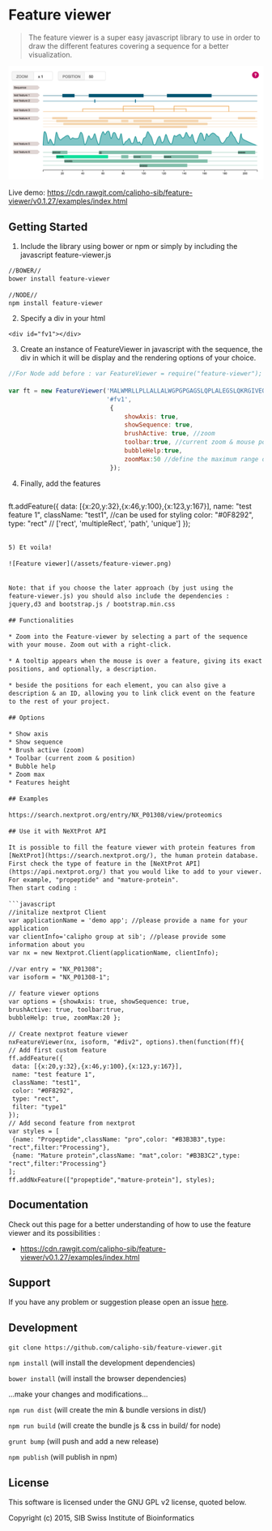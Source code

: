 # Feature viewer

> The feature viewer is a super easy javascript library to use in order to draw the different features covering a sequence for a better visualization.

![Feature viewer](/assets/FV_SCSHT.png)

Live demo: https://cdn.rawgit.com/calipho-sib/feature-viewer/v0.1.27/examples/index.html

## Getting Started

1) Include the library using bower or npm or simply by including the javascript feature-viewer.js
```
//BOWER//
bower install feature-viewer

//NODE//
npm install feature-viewer
```

2) Specify a div in your html
```
<div id="fv1"></div>
```

3) Create an instance of FeatureViewer in javascript with the sequence, the div in which it will be display and the rendering options of your choice.
```javascript
//For Node add before : var FeatureViewer = require("feature-viewer"); //

var ft = new FeatureViewer('MALWMRLLPLLALLALWGPGPGAGSLQPLALEGSLQKRGIVEQCCTSICSLYQLE',
                           '#fv1',
                            {
                                showAxis: true,
                                showSequence: true,
                                brushActive: true, //zoom
                                toolbar:true, //current zoom & mouse position
                                bubbleHelp:true, 
                                zoomMax:50 //define the maximum range of the zoom
                            });
```

4) Finally, add the features
   ```javascript
ft.addFeature({
       data: [{x:20,y:32},{x:46,y:100},{x:123,y:167}],
       name: "test feature 1",
       className: "test1", //can be used for styling
       color: "#0F8292",
       type: "rect" // ['rect', 'multipleRect', 'path', 'unique']
   });
   ```
   
5) Et voila!

![Feature viewer](/assets/feature-viewer.png)


Note: that if you choose the later approach (by just using the feature-viewer.js) you should also include the dependencies :  jquery,d3 and bootstrap.js / bootstrap.min.css

## Functionalities

* Zoom into the Feature-viewer by selecting a part of the sequence with your mouse. Zoom out with a right-click.

* A tooltip appears when the mouse is over a feature, giving its exact positions, and optionally, a description.
 
* beside the positions for each element, you can also give a description & an ID, allowing you to link click event on the feature to the rest of your project.

## Options

* Show axis
* Show sequence
* Brush active (zoom)
* Toolbar (current zoom & position)
* Bubble help 
* Zoom max
* Features height

## Examples 

https://search.nextprot.org/entry/NX_P01308/view/proteomics

## Use it with NeXtProt API

It is possible to fill the feature viewer with protein features from [NeXtProt](https://search.nextprot.org/), the human protein database.
First check the type of feature in the [NeXtProt API](https://api.nextprot.org/) that you would like to add to your viewer. For example, "propeptide" and "mature-protein".
Then start coding :

```javascript
//initalize nextprot Client
var applicationName = 'demo app'; //please provide a name for your application
var clientInfo='calipho group at sib'; //please provide some information about you
var nx = new Nextprot.Client(applicationName, clientInfo);
        
//var entry = "NX_P01308";
var isoform = "NX_P01308-1";

// feature viewer options
var options = {showAxis: true, showSequence: true,
brushActive: true, toolbar:true,
bubbleHelp: true, zoomMax:20 };

// Create nextprot feature viewer
nxFeatureViewer(nx, isoform, "#div2", options).then(function(ff){
// Add first custom feature
ff.addFeature({
    data: [{x:20,y:32},{x:46,y:100},{x:123,y:167}],
    name: "test feature 1",
    className: "test1",
    color: "#0F8292",
    type: "rect",
    filter: "type1"
});
// Add second feature from nextprot
var styles = [
    {name: "Propeptide",className: "pro",color: "#B3B3B3",type: "rect",filter:"Processing"}, 
    {name: "Mature protein",className: "mat",color: "#B3B3C2",type: "rect",filter:"Processing"}
 ]; 
ff.addNxFeature(["propeptide","mature-protein"], styles);

```
## Documentation

Check out this page for a better understanding of how to use the feature viewer and its possibilities :
* https://cdn.rawgit.com/calipho-sib/feature-viewer/v0.1.27/examples/index.html

## Support

If you have any problem or suggestion please open an issue [here](https://github.com/calipho-sib/feature-viewer/issues).

## Development

`git clone https://github.com/calipho-sib/feature-viewer.git` 

`npm install`  (will install the development dependencies)

`bower install`  (will install the browser dependencies)

...make your changes and modifications...

`npm run dist` (will create the min & bundle versions in dist/)

`npm run build` (will create the bundle js & css in build/ for node)

`grunt bump` (will push and add a new release)

`npm publish` (will publish in npm)



## License 

This software is licensed under the GNU GPL v2 license, quoted below.

Copyright (c) 2015, SIB Swiss Institute of Bioinformatics


